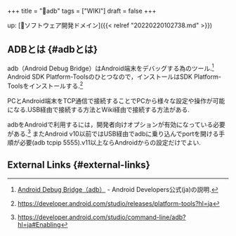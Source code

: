 +++
title = "📝adb"
tags = ["WIKI"]
draft = false
+++

up: [📂ソフトウェア開発ドメイン]({{< relref "20220220102738.md" >}})


## ADBとは {#adbとは}

adb（Android Debug Bridge）はAndroid端末をデバッグする為のツール.[^fn:1] Android SDK Platform-Toolsのひとつなので，インストールはSDK Platform-Toolsをインストールする.[^fn:2]

PCとAndroid端末をTCP通信で接続することでPCから様々な設定や操作が可能になる.USB経由で接続する方法とWiki経由で接続する方法がある.

adbをAndroidで利用するには，開発者向けオプションが有効になっている必要がある.[^fn:3] またAndroid v10以前ではUSB経由でadbに乗り込んでportを開ける手順が必要(adb tcpip 5555).v11以上ならAndroidからの設定だけでよい.


## External Links {#external-links}

[^fn:1]: [Android Debug Bridge（adb）](https://developer.android.com/studio/command-line/adb?hl=ja) - Android Developers公式(ja)の説明.
[^fn:2]: <https://developer.android.com/studio/releases/platform-tools?hl=ja>
[^fn:3]: <https://developer.android.com/studio/command-line/adb?hl=ja#Enabling>
